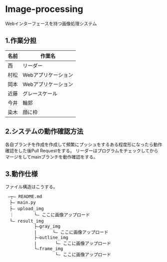 # Image-processing
Webインターフェースを持つ画像処理システム

## 1.作業分担
| 名前  | 作業名 |
| ------------- | ------------- |
|西|リーダー|
|村松|Webアプリケーション|
|岡本|Webアプリケーション|
|近藤|グレースケール|
|今井|輪郭|
|染木|顔に枠|
## 2.システムの動作確認方法
各自ブランチを作成を作成して頻繁にプッシュをするある程度形になったら動作確認をした後Pull Requestをする。
リーダーはプログラムをチェックしてからマージをしてmainブランチを動作確認をする。

## 3.動作仕様
ファイル構造はこうする。
<pre>
 ―┬― README.md
　├― main.py
　├― upload_img 
　｜　　　　 └― ここに画像アップロード
　└― result_img 
           ├―gray_img
           |      └― ここに画像アップロード
           ├―outline_img
           |       └― ここに画像アップロード
           └―frame_img
                   └― ここに画像アップロード
</pre>
